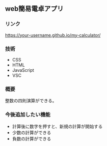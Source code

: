## web簡易電卓アプリ

### リンク
https://your-username.github.io/my-calculator/

### 技術
+ CSS
+ HTML
+ JavaScript
+ VSC

### 概要
整数の四則演算ができる。

### 今後追加したい機能
+ 計算後に数字を押すと、新規の計算が開始する
+ 少数の計算ができる
+ 負数の計算ができる

